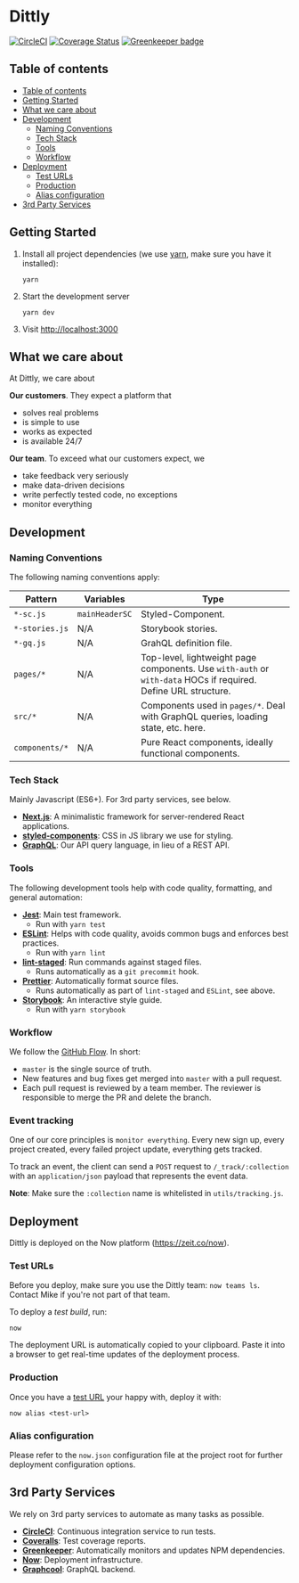 # Dittly

[![CircleCI](https://circleci.com/gh/Dittly/website.svg?style=svg)](https://circleci.com/gh/Dittly/website) [![Coverage Status](https://coveralls.io/repos/github/Dittly/website/badge.svg?branch=master)](https://coveralls.io/github/Dittly/website?branch=master) [![Greenkeeper badge](https://badges.greenkeeper.io/Dittly/website.svg)](https://greenkeeper.io/)

## Table of contents

<!-- TOC -->

- [Table of contents](#table-of-contents)
- [Getting Started](#getting-started)
- [What we care about](#what-we-care-about)
- [Development](#development)
  - [Naming Conventions](#naming-conventions)
  - [Tech Stack](#tech-stack)
  - [Tools](#tools)
  - [Workflow](#workflow)
- [Deployment](#deployment)
  - [Test URLs](#test-urls)
  - [Production](#production)
  - [Alias configuration](#alias-configuration)
- [3rd Party Services](#3rd-party-services)

<!-- /TOC -->

## Getting Started

1. Install all project dependencies (we use [yarn](https://yarnpkg.com/en/), make sure you have it installed):
    ```
    yarn
    ```
1. Start the development server
    ```
    yarn dev
    ```
1. Visit [http://localhost:3000](http://localhost:3000/)

## What we care about

At Dittly, we care about

**Our customers**. They expect a platform that

* solves real problems
* is simple to use
* works as expected
* is available 24/7

**Our team**. To exceed what our customers expect, we

* take feedback very seriously
* make data-driven decisions
* write perfectly tested code, no exceptions
* monitor everything

## Development

### Naming Conventions

The following naming conventions apply:

| Pattern        | Variables      | Type                                                                                     |
| -------------- | -------------- | ---------------------------------------------------------------------------------------- |
| `*-sc.js`      | `mainHeaderSC` | Styled-Component.                                                                        |
| `*-stories.js` | N/A            | Storybook stories.                                                                       |
| `*-gq.js`      | N/A            | GrahQL definition file.                                                                  |
| `pages/*`      | N/A            | Top-level, lightweight page components. Use `with-auth` or `with-data` HOCs if required. Define URL structure. |
| `src/*`        | N/A            | Components used in `pages/*`. Deal with GraphQL queries, loading state, etc. here.       |
| `components/*` | N/A            | Pure React components, ideally functional components.                                    |

### Tech Stack

Mainly Javascript (ES6+). For 3rd party services, see below.

* **[Next.js](https://github.com/zeit/next.js)**: A minimalistic framework for server-rendered React applications.
* **[styled-components](https://www.styled-components.com)**: CSS in JS library we use for styling.
* **[GraphQL](http://graphql.org/learn)**: Our API query language, in lieu of a REST API.

### Tools

The following development tools help with code quality, formatting, and general automation:

* **[Jest](https://facebook.github.io/jest)**: Main test framework.
  * Run with `yarn test`
* **[ESLint](https://eslint.org)**: Helps with code quality, avoids common bugs and enforces best practices.
  * Run with `yarn lint`
* **[lint-staged](https://github.com/okonet/lint-staged)**: Run commands against staged files.
  * Runs automatically as a `git precommit` hook.
* **[Prettier](https://github.com/prettier/prettier)**: Automatically format source files.
  * Runs automatically as part of `lint-staged` and `ESLint`, see above.
* **[Storybook](https://storybook.js.org)**: An interactive style guide.
  * Run with `yarn storybook`

### Workflow

We follow the [GitHub Flow](https://guides.github.com/introduction/flow). In short:

* `master` is the single source of truth.
* New features and bug fixes get merged into `master` with a pull request.
* Each pull request is reviewed by a team member. The reviewer is responsible to merge the PR and delete the branch.

### Event tracking

One of our core principles is `monitor everything`. Every new sign up, every project created, every failed project update, everything gets tracked.

To track an event, the client can send a `POST` request to `/_track/:collection` with an `application/json` payload that represents the event data.

**Note**: Make sure the `:collection` name is whitelisted in `utils/tracking.js`.

## Deployment

Dittly is deployed on the Now platform (https://zeit.co/now).

### Test URLs

Before you deploy, make sure you use the Dittly team: `now teams ls`. Contact Mike if you're not part of that team.

To deploy a _test build_, run:

```
now
```

The deployment URL is automatically copied to your clipboard. Paste it into a browser to get real-time updates of the deployment process.

### Production

Once you have a [test URL](#test-urls) your happy with, deploy it with:

```
now alias <test-url>
```

### Alias configuration

Please refer to the `now.json` configuration file at the project root for further deployment configuration options.

## 3rd Party Services

We rely on 3rd party services to automate as many tasks as possible.

* **[CircleCI](https://circleci.com/gh/Dittly)**: Continuous integration service to run tests.
* **[Coveralls](https://coveralls.io/github/Dittly/website)**: Test coverage reports.
* **[Greenkeeper](https://greenkeeper.io/)**: Automatically monitors and updates NPM dependencies.
* **[Now](https://zeit.co/now)**: Deployment infrastructure.
* **[Graphcool](https://www.graph.cool/)**: GraphQL backend.
